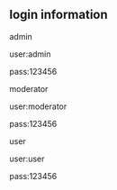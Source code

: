 login information
-----------------

admin

user:admin

pass:123456


moderator

user:moderator

pass:123456


user

user:user

pass:123456
